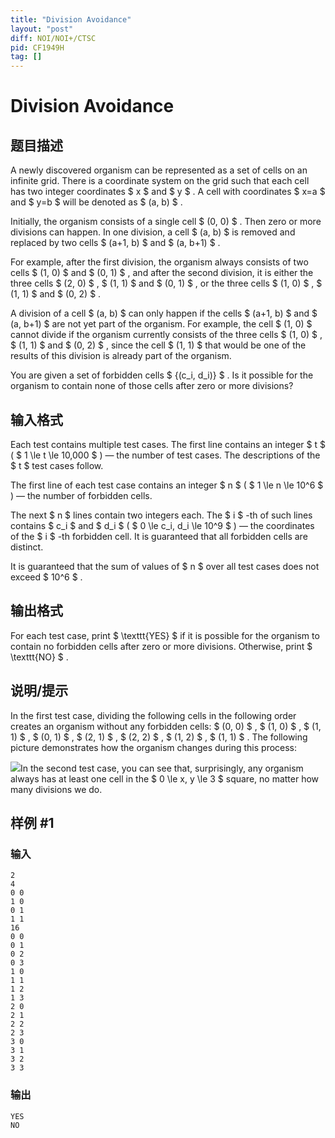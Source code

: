 ```yaml
---
title: "Division Avoidance"
layout: "post"
diff: NOI/NOI+/CTSC
pid: CF1949H
tag: []
---
```


# Division Avoidance

## 题目描述

A newly discovered organism can be represented as a set of cells on an infinite grid. There is a coordinate system on the grid such that each cell has two integer coordinates $ x $ and $ y $ . A cell with coordinates $ x=a $ and $ y=b $ will be denoted as $ (a, b) $ .

Initially, the organism consists of a single cell $ (0, 0) $ . Then zero or more divisions can happen. In one division, a cell $ (a, b) $ is removed and replaced by two cells $ (a+1, b) $ and $ (a, b+1) $ .

For example, after the first division, the organism always consists of two cells $ (1, 0) $ and $ (0, 1) $ , and after the second division, it is either the three cells $ (2, 0) $ , $ (1, 1) $ and $ (0, 1) $ , or the three cells $ (1, 0) $ , $ (1, 1) $ and $ (0, 2) $ .

A division of a cell $ (a, b) $ can only happen if the cells $ (a+1, b) $ and $ (a, b+1) $ are not yet part of the organism. For example, the cell $ (1, 0) $ cannot divide if the organism currently consists of the three cells $ (1, 0) $ , $ (1, 1) $ and $ (0, 2) $ , since the cell $ (1, 1) $ that would be one of the results of this division is already part of the organism.

You are given a set of forbidden cells $ {(c_i, d_i)} $ . Is it possible for the organism to contain none of those cells after zero or more divisions?

## 输入格式

Each test contains multiple test cases. The first line contains an integer $ t $ ( $ 1 \le t \le 10\,000 $ ) — the number of test cases. The descriptions of the $ t $ test cases follow.

The first line of each test case contains an integer $ n $ ( $ 1 \le n \le 10^6 $ ) — the number of forbidden cells.

The next $ n $ lines contain two integers each. The $ i $ -th of such lines contains $ c_i $ and $ d_i $ ( $ 0 \le c_i, d_i \le 10^9 $ ) — the coordinates of the $ i $ -th forbidden cell. It is guaranteed that all forbidden cells are distinct.

It is guaranteed that the sum of values of $ n $ over all test cases does not exceed $ 10^6 $ .

## 输出格式

For each test case, print $ \texttt{YES} $ if it is possible for the organism to contain no forbidden cells after zero or more divisions. Otherwise, print $ \texttt{NO} $ .

## 说明/提示

In the first test case, dividing the following cells in the following order creates an organism without any forbidden cells: $ (0, 0) $ , $ (1, 0) $ , $ (1, 1) $ , $ (0, 1) $ , $ (2, 1) $ , $ (2, 2) $ , $ (1, 2) $ , $ (1, 1) $ . The following picture demonstrates how the organism changes during this process:

![](https://cdn.luogu.com.cn/upload/vjudge_pic/CF1949H/af7492370ff72c66df43c916851ebb0d0425026f.png)In the second test case, you can see that, surprisingly, any organism always has at least one cell in the $ 0 \le x, y \le 3 $ square, no matter how many divisions we do.

## 样例 #1

### 输入

```
2
4
0 0
1 0
0 1
1 1
16
0 0
0 1
0 2
0 3
1 0
1 1
1 2
1 3
2 0
2 1
2 2
2 3
3 0
3 1
3 2
3 3
```

### 输出

```
YES
NO
```

